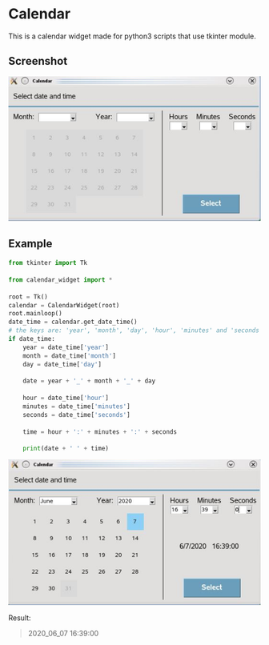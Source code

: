 # Calendar
This is a calendar widget made for python3 scripts that use tkinter module.

## Screenshot

![Calendar](screenshots/widget.JPG)

## Example
```python
from tkinter import Tk

from calendar_widget import *

root = Tk()
calendar = CalendarWidget(root)
root.mainloop()
date_time = calendar.get_date_time()
# the keys are: 'year', 'month', 'day', 'hour', 'minutes' and 'seconds'
if date_time:
    year = date_time['year']
    month = date_time['month']
    day = date_time['day']

    date = year + '_' + month + '_' + day

    hour = date_time['hour']
    minutes = date_time['minutes']
    seconds = date_time['seconds']

    time = hour + ':' + minutes + ':' + seconds

    print(date + ' ' + time)
```

![Calendar](screenshots/widget_in_use.JPG)

Result: 
>2020_06_07 16:39:00
